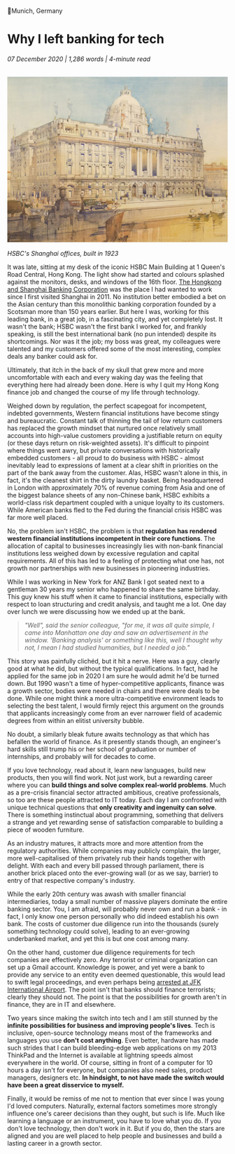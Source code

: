 📍Munich, Germany

# Why I left banking for tech

###### 07 December 2020 | 1,286 words | 4-minute read

![HSBC Shanghai](/static/banking_001.jpg)

_HSBC's Shanghai offices, built in 1923_

It was late, sitting at my desk of the iconic HSBC Main Building at 1 Queen's Road Central, Hong Kong. The light show had started and colours splashed against the monitors, desks, and windows of the 16th floor. [The Hongkong and Shanghai Banking Corporation](https://www.hsbc.com/who-we-are/our-history?ref=hackernoon.com) was the place I had wanted to work since I first visited Shanghai in 2011. No institution better embodied a bet on the Asian century than this monolithic banking corporation founded by a Scotsman more than 150 years earlier. But here I was, working for this leading bank, in a great job, in a fascinating city, and yet completely lost. It wasn't the bank; HSBC wasn't the first bank I worked for, and frankly speaking, is still the best international bank (no pun intended) despite its shortcomings. Nor was it the job; my boss was great, my colleagues were talented and my customers offered some of the most interesting, complex deals any banker could ask for.

Ultimately, that itch in the back of my skull that grew more and more uncomfortable with each and every waking day was the feeling that everything here had already been done. Here is why I quit my Hong Kong finance job and changed the course of my life through technology.

Weighed down by regulation, the perfect scapegoat for incompetent, indebted governments, Western financial institutions have become stingy and bureaucratic. Constant talk of thinning the tail of low return customers has replaced the growth mindset that nurtured once relatively small accounts into high-value customers providing a justifiable return on equity (or these days return on risk-weighted assets). It's difficult to pinpoint where things went awry, but private conversations with historically embedded customers - all proud to do business with HSBC - almost inevitably lead to expressions of lament at a clear shift in priorities on the part of the bank away from the customer. Alas, HSBC wasn't alone in this, in fact, it's the cleanest shirt in the dirty laundry basket. Being headquartered in London with approximately 70% of revenue coming from Asia and one of the biggest balance sheets of any non-Chinese bank, HSBC exhibits a world-class risk department coupled with a unique loyalty to its customers. While American banks fled to the Fed during the financial crisis HSBC was far more well placed.

No, the problem isn't HSBC, the problem is that **regulation has rendered western financial institutions incompetent in their core functions**. The allocation of capital to businesses increasingly lies with non-bank financial institutions less weighed down by excessive regulation and capital requirements. All of this has led to a feeling of protecting what one has, not growth nor partnerships with new businesses in pioneering industries.

While I was working in New York for ANZ Bank I got seated next to a gentleman 30 years my senior who happened to share the same birthday. This guy knew his stuff when it came to financial institutions, especially with respect to loan structuring and credit analysis, and taught me a lot. One day over lunch we were discussing how we ended up at the bank.

> _"Well", said the senior colleague,_ _"for me, it was all quite simple, I came into Manhattan one day and saw an advertisement in the window. 'Banking analysis' or something like this, well I thought why not, I mean I had studied humanities, but I needed a job."_

This story was painfully clichéd, but it hit a nerve. Here was a guy, clearly good at what he did, but without the typical qualifications. In fact, had he applied for the same job in 2020 I am sure he would admit he'd be turned down. But 1990 wasn't a time of hyper-competitive applicants, finance was a growth sector, bodies were needed in chairs and there were deals to be done. While one might think a more ultra-competitive environment leads to selecting the best talent, I would firmly reject this argument on the grounds that applicants increasingly come from an ever narrower field of academic degrees from within an elitist university bubble.

No doubt, a similarly bleak future awaits technology as that which has befallen the world of finance. As it presently stands though, an engineer's hard skills still trump his or her school of graduation or number of internships, and probably will for decades to come.

If you love technology, read about it, learn new languages, build new products, then you will find work. Not just work, but a rewarding career where you can **build things and solve complex real-world problems**. Much as a pre-crisis financial sector attracted ambitious, creative professionals, so too are these people attracted to IT today. Each day I am confronted with unique technical questions that **only creativity and ingenuity can solve**. There is something instinctual about programming, something that delivers a strange and yet rewarding sense of satisfaction comparable to building a piece of wooden furniture.

As an industry matures, it attracts more and more attention from the regulatory authorities. While companies may publicly complain, the larger, more well-capitalised of them privately rub their hands together with delight. With each and every bill passed through parliament, there is another brick placed onto the ever-growing wall (or as we say, barrier) to entry of that respective company's industry.

While the early 20th century was awash with smaller financial intermediaries, today a small number of massive players dominate the entire banking sector. You, I am afraid, will probably never own and run a bank - in fact, I only know one person personally who did indeed establish his own bank. The costs of customer due diligence run into the thousands (surely something technology could solve), leading to an ever-growing underbanked market, and yet this is but one cost among many.

On the other hand, customer due diligence requirements for tech companies are effectively zero. Any terrorist or criminal organization can set up a Gmail account. Knowledge is power, and yet were a bank to provide any service to an entity even deemed questionable, this would lead to swift legal proceedings, and even perhaps being [arrested at JFK International Airport](https://www.theguardian.com/business/2016/jul/20/hsbc-mark-johnson-stuart-scott-arrested-currency-exchange?ref=hackernoon.com). The point isn't that banks should finance terrorists; clearly they should not. The point is that the possibilities for growth aren't in finance, they are in IT and elsewhere.

Two years since making the switch into tech and I am still stunned by the **infinite possibilities for business and improving people's lives**. Tech is inclusive, open-source technology means most of the frameworks and languages you use **don't cost anything**. Even better, hardware has made such strides that I can build bleeding-edge web applications on my 2013 ThinkPad and the Internet is available at lightning speeds almost everywhere in the world. Of course, sitting in front of a computer for 10 hours a day isn't for everyone, but companies also need sales, product managers, designers etc. **In hindsight, to not have made the switch would have been a great disservice to myself.**

Finally, it would be remiss of me not to mention that ever since I was young I'd loved computers. Naturally, external factors sometimes more strongly influence one's career decisions than they ought, but such is life. Much like learning a language or an instrument, you have to love what you do. If you don't love technology, then don't work in it. But if you do, then the stars are aligned and you are well placed to help people and businesses and build a lasting career in a growth sector.
